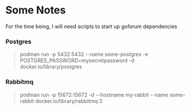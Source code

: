 # Some Notes

For the time being, I will need scripts to start up goforum dependencies

### Postgres

> podman run -p 5432:5432 --name some-postgres -e POSTGRES_PASSWORD=mysecretpassword -d docker.io/library/postgres

### Rabbitmq 

> podman run -p 15672:15672 -d --hostname my-rabbit --name some-rabbit docker.io/library/rabbitmq:3 
